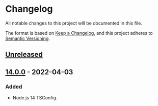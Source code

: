 # Changelog

All notable changes to this project will be documented in this file.

The format is based on [Keep a Changelog](https://keepachangelog.com/en/1.0.0/),
and this project adheres to [Semantic Versioning](https://semver.org/spec/v2.0.0.html).

## [Unreleased]

## [14.0.0] - 2022-04-03
### Added
- Node.js 14 TSConfig.

[Unreleased]: https://github.com/my-jam-store/node-tsconfig/compare/14.0.0...node14
[14.0.0]: https://github.com/my-jam-store/node-tsconfig/releases/tag/14.0.0
